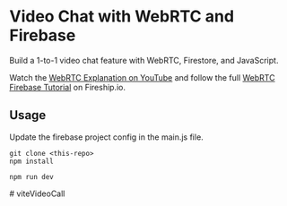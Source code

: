 # Video Chat with WebRTC and Firebase

Build a 1-to-1 video chat feature with WebRTC, Firestore, and JavaScript. 

Watch the [WebRTC Explanation on YouTube](https://youtu.be/WmR9IMUD_CY) and follow the full [WebRTC Firebase Tutorial](https://fireship.io/lessons/webrtc-firebase-video-chat) on Fireship.io. 


## Usage

Update the firebase project config in the main.js file. 

```
git clone <this-repo>
npm install

npm run dev
```
#   v i t e V i d e o C a l l  
 